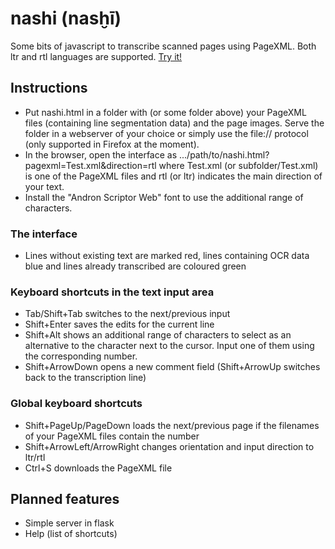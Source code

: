 # nashi (nasḫī)
Some bits of javascript to transcribe scanned pages using PageXML. Both ltr and rtl languages are supported. [Try it!](https://andbue.github.io/nashi/nashi.html?pagexml=Test.xml)

## Instructions
- Put nashi.html in a folder with (or some folder above) your PageXML files (containing line segmentation data) and the page images. Serve the folder in a webserver of your choice or simply use the file:// protocol (only supported in Firefox at the moment).
- In the browser, open the interface as .../path/to/nashi.html?pagexml=Test.xml&direction=rtl where Test.xml (or subfolder/Test.xml) is one of the PageXML files and rtl (or ltr) indicates the main direction of your text.
- Install the "Andron Scriptor Web" font to use the additional range of characters.

### The interface
- Lines without existing text are marked red, lines containing OCR data blue and lines already transcribed are coloured green
### Keyboard shortcuts in the text input area
- Tab/Shift+Tab switches to the next/previous input
- Shift+Enter saves the edits for the current line
- Shift+Alt shows an additional range of characters to select as an alternative to the character next to the cursor. Input one of them using the corresponding number. 
- Shift+ArrowDown opens a new comment field (Shift+ArrowUp switches back to the transcription line)
### Global keyboard shortcuts
- Shift+PageUp/PageDown loads the next/previous page if the filenames of your PageXML files contain the number
- Shift+ArrowLeft/ArrowRight changes orientation and input direction to ltr/rtl
- Ctrl+S downloads the PageXML file 

## Planned features
- Simple server in flask
- Help (list of shortcuts)
